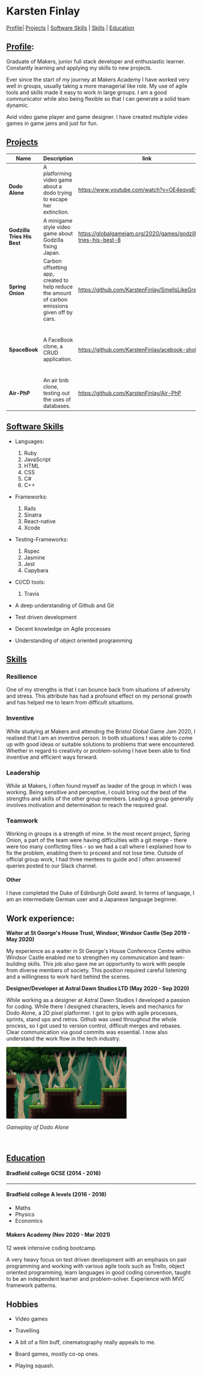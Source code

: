 # Karsten Finlay
[Profile](#profile)| [Projects](#projects) | [Software Skills](#software-skills) | [Skills](#Skills) | [Education](#Education)

## [Profile](#Profile):

Graduate of Makers, junior full stack developer and enthusiastic learner. Constantly learning and applying my skills to new projects.

Ever since the start of my journey at Makers Academy I have worked very well in groups, usually taking a more managerial like role. My use of agile tools and skills made it easy to work in large groups. I am a good communicator while also being flexible so that I can generate a solid team dynamic.

Avid video game player and game designer. I have created multiple video games in game jams and just for fun.

## [Projects](#projects)

| Name                         | Description | link  | Tech/tools        |
| ---------------------------- | ----------------- | ----------------- | ------------------- |
| **Dodo Alone**               | A platforming video game about a dodo trying to escape her extinction. | https://www.youtube.com/watch?v=OE4eqvqEwUo | Unity, C#. |
| **Godzilla Tries His Best** | A minigame style video game about Godzilla fixing Japan. | https://globalgamejam.org/2020/games/godzilla-tries-his-best-8 | Unity, C#  |
| **Spring Onion** | Carbon offsetting app, created to help reduce the amount of carbon emissions given off by cars. | https://github.com/KarstenFinlay/SmellsLikeGreenSpirit | React-native, Expo Go, JavaScript, Jest, CSS |
| **SpaceBook** | A FaceBook clone, a CRUD application. | https://github.com/KarstenFinlay/acebook-sholk | Ruby on Rails, Ruby, Javascript, CSS, HTML, Active Record |
| **Air-PhP** | An air bnb clone, testing out the uses of databases. | https://github.com/KarstenFinlay/Air-PhP | Sinatra, Ruby, SQL, CSS, HTML  |

## [Software Skills](#software-skills)

* Languages:
	1. Ruby
	2. JavaScript
	3. HTML
	4. CSS
	5. C#
	6. C++

* Frameworks:
	1. Rails
	2. Sinatra
	3. React-native
	4. Xcode

* Testing-Frameworks:
	1. Rspec
	2. Jasmine
	3. Jest
	4. Capybara

* CI/CD tools:
	1. Travis

* A deep understanding of Github and Git
* Test driven development
* Decent knowledge on Agile processes
* Understanding of object oriented programming 

## [Skills](#Skills)

### Resilience

One of my strengths is that I can bounce back from situations of adversity and stress. This attribute has had a profound effect on my personal growth and has helped me to learn from difficult situations.

### Inventive

While studying at Makers and attending the Bristol Global Game Jam 2020, I realised that I am an inventive person. In both situations I was able to come up with good ideas or suitable solutions to problems that were encountered. Whether in regard to creativity or problem-solving I have been able to find inventive and efficient ways forward.

### Leadership

While at Makers, I often found myself as leader of the group in which I was working. Being sensitive and perceptive, I could bring out the best of the strengths and skills of the other group members. Leading a group generally involves motivation and determination to reach the required goal.

### Teamwork

Working in groups is a strength of mine. In the most recent project, Spring Onion, a part of the team were having difficulties with a git merge - there were too many conflicting files - so we had a call where I explained how to fix the problem, enabling them to proceed and not lose time. Outside of official group work, I had three mentees to guide and I often answered queries posted to our Slack channel.

#### Other

I have completed the Duke of Edinburgh Gold award. In terms of language, I am an intermediate German user and a Japanese language beginner.

## Work experience:

**Waiter at St George's House Trust, Windsor, Windsor Castle (Sep 2019 - May 2020)**

My experience as a waiter in St George's House Conference Centre within Windsor Castle enabled me to strengthen my communication and team-building skills. This job also gave me an opportunity to work with people from diverse members of society. This position required careful listening and a willingness to work hard behind the scenes.

**Designer/Developer at Astral Dawn Studios LTD (May 2020 - Sep 2020)**

While working as a designer at Astral Dawn Studios I developed a passion for coding. While there I designed characters, levels and mechanics for Dodo Alone, a 2D pixel platformer. I got to grips with agile processes, sprints, stand ups and retros. Github was used throughout the whole process, so I got used to version control, difficult merges and rebases. Clear communication via good commits was essential. I now also understand the work flow in the tech industry.

<img align="center" src="./Dodo.gif" width="320" height="190" />

*Gameplay of Dodo Alone*

<br/>

## [Education](#Education)

#### Bradfield college GCSE (2014 - 2016)
---

#### Bradfield college A levels (2016 - 2018)
- Maths
- Physics
- Economics

#### Makers Academy (Nov 2020 - Mar 2021)

12 week intensive coding bootcamp.

A very heavy focus on test driven development with an emphasis on pair programming and working with various agile tools such as Trello, object oriented programming, learn languages in good coding convention, taught to be an independent learner and problem-solver. Experience with MVC framework patterns.

## Hobbies

- Video games

- Travelling 

- A bit of a film buff, cinematography really appeals to me.

- Board games, mostly co-op ones.

- Playing squash.

